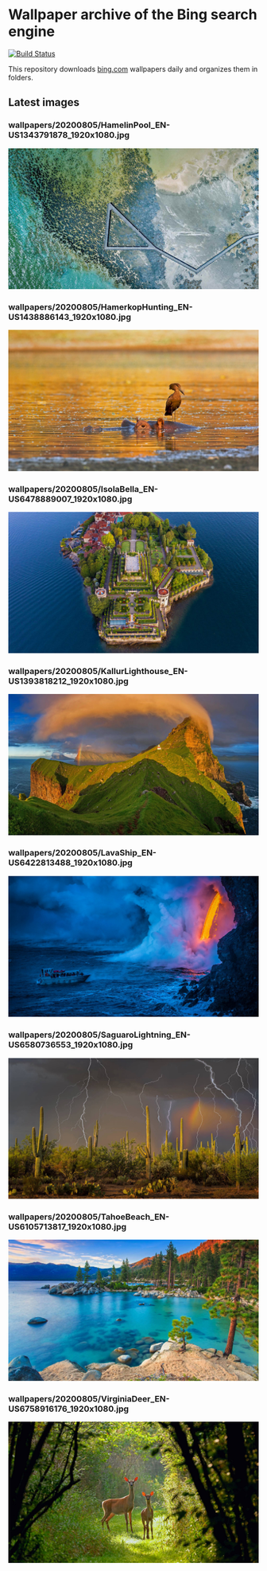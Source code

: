# Wallpaper archive of the Bing search engine

[![Build Status](https://travis-ci.org/kijart/bing-daily-images-dl.svg?branch=wallpapers)](https://travis-ci.org/kijart/bing-daily-images-dl)

This repository downloads [bing.com](https://www.bing.com) wallpapers daily and organizes them in folders.

## Latest images

<!-- Wallpapers -->

### wallpapers/20200805/HamelinPool_EN-US1343791878_1920x1080.jpg

![wallpapers/20200805/HamelinPool_EN-US1343791878_1920x1080.jpg](wallpapers/20200805/HamelinPool_EN-US1343791878_1920x1080.jpg)

### wallpapers/20200805/HamerkopHunting_EN-US1438886143_1920x1080.jpg

![wallpapers/20200805/HamerkopHunting_EN-US1438886143_1920x1080.jpg](wallpapers/20200805/HamerkopHunting_EN-US1438886143_1920x1080.jpg)

### wallpapers/20200805/IsolaBella_EN-US6478889007_1920x1080.jpg

![wallpapers/20200805/IsolaBella_EN-US6478889007_1920x1080.jpg](wallpapers/20200805/IsolaBella_EN-US6478889007_1920x1080.jpg)

### wallpapers/20200805/KallurLighthouse_EN-US1393818212_1920x1080.jpg

![wallpapers/20200805/KallurLighthouse_EN-US1393818212_1920x1080.jpg](wallpapers/20200805/KallurLighthouse_EN-US1393818212_1920x1080.jpg)

### wallpapers/20200805/LavaShip_EN-US6422813488_1920x1080.jpg

![wallpapers/20200805/LavaShip_EN-US6422813488_1920x1080.jpg](wallpapers/20200805/LavaShip_EN-US6422813488_1920x1080.jpg)

### wallpapers/20200805/SaguaroLightning_EN-US6580736553_1920x1080.jpg

![wallpapers/20200805/SaguaroLightning_EN-US6580736553_1920x1080.jpg](wallpapers/20200805/SaguaroLightning_EN-US6580736553_1920x1080.jpg)

### wallpapers/20200805/TahoeBeach_EN-US6105713817_1920x1080.jpg

![wallpapers/20200805/TahoeBeach_EN-US6105713817_1920x1080.jpg](wallpapers/20200805/TahoeBeach_EN-US6105713817_1920x1080.jpg)

### wallpapers/20200805/VirginiaDeer_EN-US6758916176_1920x1080.jpg

![wallpapers/20200805/VirginiaDeer_EN-US6758916176_1920x1080.jpg](wallpapers/20200805/VirginiaDeer_EN-US6758916176_1920x1080.jpg)

